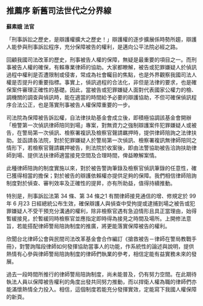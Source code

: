 ## 推薦序 新舊司法世代之分界線

**蘇素娥**
**法官**

「刑事訴訟之歷史，是辯護權擴大之歷史！」辯護權的逐步擴展係時勢所趨，辯護人能參與刑事訴訟程序，充分保障被告的權利，是邁向公平法院必經之路。

回顧我國司法改革的歷史，刑事被告人權的保障，無疑是最重要的項目之一。而刑事被告人權的確保，有賴專業律師的協助。大家都瞭解，被告或犯罪嫌疑人於偵訊過程中權利是否遭限制或侵害，常成為社會矚目的焦點，也是外界觀察我國司法人權是否提升的重要指標。事實上，偵訊過程的合法化，非但是法律的要求，也是確保案件審理正確性的基礎。因此，當被告或犯罪嫌疑人面對代表國家公權力的檢、調機關的調查與偵訊時，能在適當的時間給予必要的辯護協助，不但可確保偵訊程序合法公正，也是落實刑事被告人權保障重要的一步。

司法院為保障被告訴訟權，自法律扶助基金會成立後，即積極協調該基金會開辦「檢警第一次偵訊律師陪同到場」專案，對無資力之強制辯護案件犯罪嫌疑人或被告，在警局第一次偵訊、檢察署複訊及檢察官聲請羈押時，提供律師陪詢之法律扶助。並函請各法院，對於犯罪嫌疑人於警局第一次偵訊、檢察署複訊無律師陪同之情形下，若檢察官聲請羈押被告，則法院於收案後，即由法警協助被告洽詢扶助律師到場、提供法扶律師適當接見空間及合理時間，俾益瞭解案情。

此種律師陪詢的制度實施以來，對於被告警詢筆錄及檢察官偵訊筆錄的任意性，確已獲得相當的擔保；對於被告的辯護依賴權亦提供足夠的保障。我們相信律師陪詢制度對於偵查、審判效率及正確性的提昇，亦有所助益，值得持續推動。

特別是，刑事訴訟法第 34 條、第 34 條之1 有關律師接見通信的增、修規定於 99 年 6 月23 日經總統公布生效，確保辯護人與偵查中受拘提或逮捕到場之被告或犯罪嫌疑人不受干預充分溝通的權利，除非檢察官遇有急迫情形且具正當理由，始得暫緩接見，於暫緩同時檢察官並應指定即時得為接見之時間及場所。上開修法意旨，若能搭配律師警局陪詢制度的推廣，將更能落實保障被告的權利。

欣聞台北律師公會與民間司法改革基金會合作編訂《搶救被告－律師在警局教戰手冊》，對警詢階段律師如何發揮協助當事人的功能，作系統性的論述與說明，提供熱情有心參與律師警局陪詢制度的律師們執業的參考，相信定能有益實務未來的發展。

過去一段時間所推行的律師警局陪詢制度，尚未能普及，仍有努力空間。在此期待執法人員以保障被告權利的角度出發共同努力推動，而以捍衛人權為職的律師們亦能滿懷熱情全力投入。相信，這個制度若能充分發揮實效，定能寫下我國人權保障的新頁。
